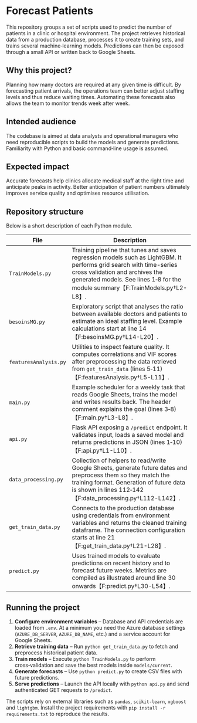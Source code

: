 # Forecast Patients

This repository groups a set of scripts used to predict the number of patients in a clinic or hospital environment. The project retrieves historical data from a production database, processes it to create training sets, and trains several machine‑learning models. Predictions can then be exposed through a small API or written back to Google Sheets.

## Why this project?

Planning how many doctors are required at any given time is difficult. By forecasting patient arrivals, the operations team can better adjust staffing levels and thus reduce waiting times. Automating these forecasts also allows the team to monitor trends week after week.

## Intended audience

The codebase is aimed at data analysts and operational managers who need reproducible scripts to build the models and generate predictions. Familiarity with Python and basic command‑line usage is assumed.

## Expected impact

Accurate forecasts help clinics allocate medical staff at the right time and anticipate peaks in activity. Better anticipation of patient numbers ultimately improves service quality and optimises resource utilisation.

## Repository structure

Below is a short description of each Python module.

| File | Description |
|------|-------------|
|`TrainModels.py`|Training pipeline that tunes and saves regression models such as LightGBM. It performs grid search with time-series cross validation and archives the generated models. See lines 1‑8 for the module summary【F:TrainModels.py†L2-L8】.|
|`besoinsMG.py`|Exploratory script that analyses the ratio between available doctors and patients to estimate an ideal staffing level. Example calculations start at line 14【F:besoinsMG.py†L14-L20】.|
|`featuresAnalysis.py`|Utilities to inspect feature quality. It computes correlations and VIF scores after preprocessing the data retrieved from `get_train_data` (lines 5‑11)【F:featuresAnalysis.py†L5-L11】.|
|`main.py`|Example scheduler for a weekly task that reads Google Sheets, trains the model and writes results back. The header comment explains the goal (lines 3‑8)【F:main.py†L3-L8】.|
|`api.py`|Flask API exposing a `/predict` endpoint. It validates input, loads a saved model and returns predictions in JSON (lines 1‑10)【F:api.py†L1-L10】.|
|`data_processing.py`|Collection of helpers to read/write Google Sheets, generate future dates and preprocess them so they match the training format. Generation of future data is shown in lines 112‑142【F:data_processing.py†L112-L142】.|
|`get_train_data.py`|Connects to the production database using credentials from environment variables and returns the cleaned training dataframe. The connection configuration starts at line 21【F:get_train_data.py†L21-L28】.|
|`predict.py`|Uses trained models to evaluate predictions on recent history and to forecast future weeks. Metrics are compiled as illustrated around line 30 onwards【F:predict.py†L30-L54】.|

## Running the project

1. **Configure environment variables** – Database and API credentials are loaded from `.env`. At a minimum you need the Azure database settings (`AZURE_DB_SERVER`, `AZURE_DB_NAME`, etc.) and a service account for Google Sheets.
2. **Retrieve training data** – Run `python get_train_data.py` to fetch and preprocess historical patient data.
3. **Train models** – Execute `python TrainModels.py` to perform cross‑validation and save the best models inside `models/current`.
4. **Generate forecasts** – Use `python predict.py` to create CSV files with future predictions.
5. **Serve predictions** – Launch the API locally with `python api.py` and send authenticated GET requests to `/predict`.

The scripts rely on external libraries such as `pandas`, `scikit-learn`, `xgboost` and `lightgbm`. Install the project requirements with `pip install -r requirements.txt` to reproduce the results.

